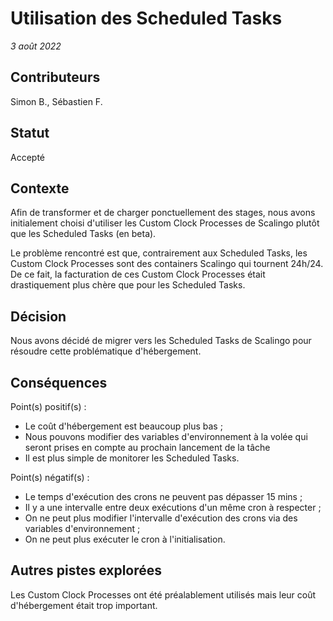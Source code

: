# Utilisation des Scheduled Tasks

_3 août 2022_

## Contributeurs

Simon B., Sébastien F.

## Statut

Accepté

## Contexte

Afin de transformer et de charger ponctuellement des stages, nous avons initialement choisi d'utiliser les Custom Clock
Processes de Scalingo plutôt que les Scheduled Tasks (en beta).

Le problème rencontré est que, contrairement aux Scheduled Tasks, les Custom Clock Processes sont des containers
Scalingo qui tournent 24h/24. De ce fait, la facturation de ces Custom Clock Processes était drastiquement plus chère
que pour les Scheduled Tasks.

## Décision

Nous avons décidé de migrer vers les Scheduled Tasks de Scalingo pour résoudre cette problématique d'hébergement.

## Conséquences

Point(s) positif(s) :
* Le coût d'hébergement est beaucoup plus bas ;
* Nous pouvons modifier des variables d'environnement à la volée qui seront prises en compte au prochain lancement de la
tâche
* Il est plus simple de monitorer les Scheduled Tasks.

Point(s) négatif(s) :
* Le temps d'exécution des crons ne peuvent pas dépasser 15 mins ;
* Il y a une intervalle entre deux exécutions d'un même cron à respecter ;
* On ne peut plus modifier l'intervalle d'exécution des crons via des variables d'environnement ;
* On ne peut plus exécuter le cron à l'initialisation.

## Autres pistes explorées

Les Custom Clock Processes ont été préalablement utilisés mais leur coût d'hébergement était trop important.
